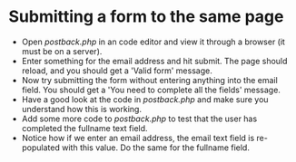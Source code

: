 # Submitting a form to the same page
* Open *postback.php* in an code editor and view it through a browser (it must be on a server).
* Enter something for the email address and hit submit. The page should reload, and you should get a 'Valid form' message.
* Now try submitting the form without entering anything into the email field. You should get a 'You need to complete all the fields' message.
* Have a good look at the code in *postback.php* and make sure you understand how this is working.  
* Add some more code to *postback.php* to test that the user has completed the fullname text field.
* Notice how if we enter an email address, the email text field is re-populated with this value. Do the same for the fullname field.
